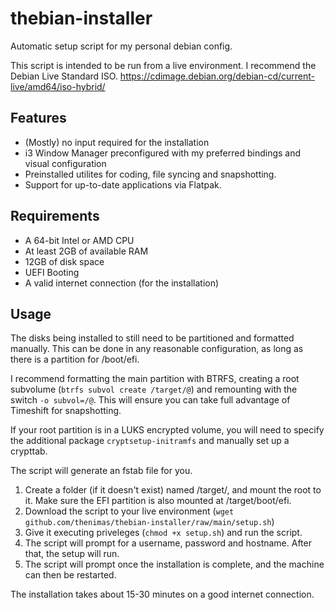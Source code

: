 # thebian-installer
Automatic setup script for my personal debian config.

This script is intended to be run from a live environment. I recommend the Debian Live Standard ISO.
https://cdimage.debian.org/debian-cd/current-live/amd64/iso-hybrid/

## Features
- (Mostly) no input required for the installation
- i3 Window Manager preconfigured with my preferred bindings and visual configuration
- Preinstalled utilites for coding, file syncing and snapshotting.
- Support for up-to-date applications via Flatpak.

## Requirements
- A 64-bit Intel or AMD CPU
- At least 2GB of available RAM
- 12GB of disk space
- UEFI Booting
- A valid internet connection (for the installation)

## Usage
The disks being installed to still need to be partitioned and formatted manually. This can be done in any reasonable configuration, as long as there is a partition for /boot/efi.

I recommend formatting the main partition with BTRFS, creating a root subvolume (`btrfs subvol create /target/@`) and remounting with the switch `-o subvol=/@`. This will ensure you can take full advantage of Timeshift for snapshotting.

If your root partition is in a LUKS encrypted volume, you will need to specify the additional package `cryptsetup-initramfs` and manually set up a crypttab.

The script will generate an fstab file for you.

1. Create a folder (if it doesn't exist) named /target/, and mount the root to it. Make sure the EFI partition is also mounted at /target/boot/efi.
2. Download the script to your live environment (`wget github.com/thenimas/thebian-installer/raw/main/setup.sh`)
3. Give it executing priveleges (`chmod +x setup.sh`) and run the script.
4. The script will prompt for a username, password and hostname. After that, the setup will run.
5. The script will prompt once the installation is complete, and the machine can then be restarted.

The installation takes about 15-30 minutes on a good internet connection.
